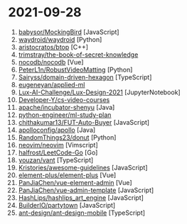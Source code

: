 # 2021-09-28

1. [babysor/MockingBird](https://github.com/babysor/MockingBird "🚀AI拟声: 5秒内克隆您的声音并生成任意语音内容 Clone a voice in 5 seconds to generate arbitrary speech in real-time") [JavaScript]
2. [waydroid/waydroid](https://github.com/waydroid/waydroid "") [Python]
3. [aristocratos/btop](https://github.com/aristocratos/btop "A monitor of resources") [C++]
4. [trimstray/the-book-of-secret-knowledge](https://github.com/trimstray/the-book-of-secret-knowledge "A collection of inspiring lists, manuals, cheatsheets, blogs, hacks, one-liners, cli/web tools and more.") 
5. [nocodb/nocodb](https://github.com/nocodb/nocodb "🔥 🔥 The Open Source Airtable alternative - Powered by Vue.js 🚀 🚀") [Vue]
6. [PeterL1n/RobustVideoMatting](https://github.com/PeterL1n/RobustVideoMatting "Robust Video Matting in PyTorch, TensorFlow, TensorFlow.js, ONNX, CoreML!") [Python]
7. [Sairyss/domain-driven-hexagon](https://github.com/Sairyss/domain-driven-hexagon "Guide on Domain-Driven Design, Hexagonal architecture, best practices etc.") [TypeScript]
8. [eugeneyan/applied-ml](https://github.com/eugeneyan/applied-ml "📚 Papers & tech blogs by companies sharing their work on data science & machine learning in production.") 
9. [Lux-AI-Challenge/Lux-Design-2021](https://github.com/Lux-AI-Challenge/Lux-Design-2021 "Home to the design and engine of the @Lux-AI-Challenge Season 1, hosted on @Kaggle") [JupyterNotebook]
10. [Developer-Y/cs-video-courses](https://github.com/Developer-Y/cs-video-courses "List of Computer Science courses with video lectures.") 
11. [apache/incubator-shenyu](https://github.com/apache/incubator-shenyu "ShenYu is High-Performance Java API Gateway.") [Java]
12. [python-engineer/ml-study-plan](https://github.com/python-engineer/ml-study-plan "The Ultimate FREE Machine Learning Study Plan") 
13. [chithakumar13/FUT-Auto-Buyer](https://github.com/chithakumar13/FUT-Auto-Buyer "Fifa 21 AutoBuyer / Snipping Bot for fifa 21 ultimate team web app with captcha solver") [JavaScript]
14. [apolloconfig/apollo](https://github.com/apolloconfig/apollo "Apollo is a reliable configuration management system suitable for microservice configuration management scenarios.") [Java]
15. [RandomThings23/donut](https://github.com/RandomThings23/donut "DONUTS DONUTS DONUTS 🍩") [Python]
16. [neovim/neovim](https://github.com/neovim/neovim "Vim-fork focused on extensibility and usability") [Vimscript]
17. [halfrost/LeetCode-Go](https://github.com/halfrost/LeetCode-Go "✅ Solutions to LeetCode by Go, 100% test coverage, runtime beats 100% / LeetCode 题解") [Go]
18. [youzan/vant](https://github.com/youzan/vant "Lightweight Mobile UI Components built on Vue") [TypeScript]
19. [Kristories/awesome-guidelines](https://github.com/Kristories/awesome-guidelines "A curated list of high quality coding style conventions and standards.") [JavaScript]
20. [element-plus/element-plus](https://github.com/element-plus/element-plus "🎉 A Vue.js 3 UI Library made by Element team") [Vue]
21. [PanJiaChen/vue-element-admin](https://github.com/PanJiaChen/vue-element-admin "🎉 A magical vue admin https://panjiachen.github.io/vue-element-admin") [Vue]
22. [PanJiaChen/vue-admin-template](https://github.com/PanJiaChen/vue-admin-template "a vue2.0 minimal admin template") [JavaScript]
23. [HashLips/hashlips_art_engine](https://github.com/HashLips/hashlips_art_engine "HashLips Art Engine is a tool used to create multiple different instances of artworks based on provided layers.") [JavaScript]
24. [BuilderIO/partytown](https://github.com/BuilderIO/partytown "Relocate resource intensive third-party scripts off of the main thread and into a web worker. 🎉") [JavaScript]
25. [ant-design/ant-design-mobile](https://github.com/ant-design/ant-design-mobile "Mobile component library based on React.") [TypeScript]
